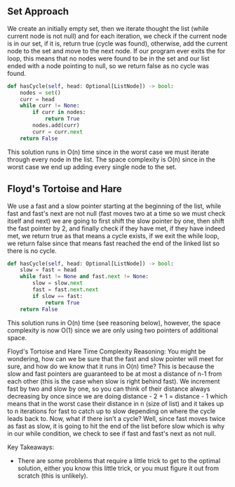 ## Set Approach
We create an initially empty set, then we iterate thought the list (while current node is not null) and for each iteration, we check if the current node is in our set, if it is, return true (cycle was found), otherwise, add the current node to the set and move to the next node. If our program ever exits the for loop, this means that no nodes were found to be in the set and our list ended with a node pointing to null, so we return false as no cycle was found.
``` python
def hasCycle(self, head: Optional[ListNode]) -> bool:
	nodes = set()
	curr = head
	while curr != None:
		if curr in nodes:
			return True
		nodes.add(curr)
		curr = curr.next
	return False
```
This solution runs in O(n) time since in the worst case we must iterate through every node in the list. The space complexity is O(n) since in the worst case we end up adding every single node to the set.
## Floyd's Tortoise and Hare
We use a fast and a slow pointer starting at the beginning of the list, while fast and fast's next are not null (fast moves two at a time so we must check itself and next) we are going to first shift the slow pointer by one, then shift the fast pointer by 2, and finally check if they have met, if they have indeed met, we return true as that means a cycle exists, if we exit the while loop, we return false since that means fast reached the end of the linked list so there is no cycle.
``` python
def hasCycle(self, head: Optional[ListNode]) -> bool:
	slow = fast = head
	while fast != None and fast.next != None:
		slow = slow.next
		fast = fast.next.next
		if slow == fast:
			return True
	return False
```
This solution runs in O(n) time (see reasoning below), however, the space complexity is now O(1) since we are only using two pointers of additional space.

Floyd's Tortoise and Hare Time Complexity Reasoning:
You might be wondering, how can we be sure that the fast and slow pointer will meet for sure, and how do we know that it runs in O(n) time? This is because the slow and fast pointers are guaranteed to be at most a distance of n-1 from each other (this is the case when slow is right behind fast). We increment fast by two and slow by one, so you can think of their distance always decreasing by once since we are doing distance - 2 + 1 = distance - 1 which means that in the worst case their distance in n (size of list) and it takes up to n iterations for fast to catch up to slow depending on where the cycle leads back to. Now, what if there isn't a cycle? Well, since fast moves twice as fast as slow, it is going to hit the end of the list before slow which is why in our while condition, we check to see if fast and fast's next as not null.

Key Takeaways:
- There are some problems that require a little trick to get to the optimal solution, either you know this little trick, or you must figure it out from scratch (this is unlikely).